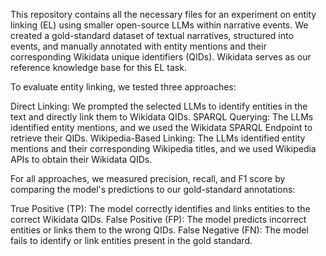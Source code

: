 This repository contains all the necessary files for an experiment on entity linking (EL) using smaller open-source LLMs within narrative events. We created a gold-standard dataset of textual narratives, structured into events, and manually annotated with entity mentions and their corresponding Wikidata unique identifiers (QIDs). Wikidata serves as our reference knowledge base for this EL task.

To evaluate entity linking, we tested three approaches:

Direct Linking: We prompted the selected LLMs to identify entities in the text and directly link them to Wikidata QIDs.
SPARQL Querying: The LLMs identified entity mentions, and we used the Wikidata SPARQL Endpoint to retrieve their QIDs.
Wikipedia-Based Linking: The LLMs identified entity mentions and their corresponding Wikipedia titles, and we used Wikipedia APIs to obtain their Wikidata QIDs.

For all approaches, we measured precision, recall, and F1 score by comparing the model's predictions to our gold-standard annotations:

True Positive (TP): The model correctly identifies and links entities to the correct Wikidata QIDs.
False Positive (FP): The model predicts incorrect entities or links them to the wrong QIDs.
False Negative (FN): The model fails to identify or link entities present in the gold standard.
